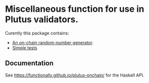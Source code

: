 Miscellaneous function for use in Plutus validators.
====================================================

Curently this package contains:
*   [An on-chain random-number generator](src/Plutus/OnChain/Random.hs).
*   [Simple tests](app/Test.hs)


Documentation
-------------
See https://functionally.github.io/plutus-onchain/ for the Haskell API.


